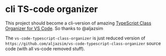 # cli TS-code organizer

This project should become a cli-version of amazing [TypeScript Class Organizer for VS Code](https://github.com/aljazsim/vs-code-typescript-class-organizer). So thanks to @aljazsim

The `vs-code-typescript-class-organizer` is just reduced version of `https://github.com/aljazsim/vs-code-typescript-class-organizer` source code (with all vs-code removed stuff).